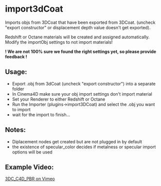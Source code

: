 # import3dCoat

Imports objs from 3DCoat that have been exported from 3DCoat. 
(uncheck "export constructor" or displacement depth value doesn't get exported).

Redshift or Octane materials will be created and assigned automatically.
Modify the importObj settings to not import materials!

**! We are not 100% sure we found the right settings yet, so please provide feedback !**

## Usage:
* Export .obj from 3dCoat (uncheck "export constructor") into a separate folder
* In Cinema4D make sure your obj import settings don't import material
* Set your Renderer to either Redshift or Octane
* Run the Importer (plugins->import3DCoat) and select the .obj you want to import
* wait for the import to finish...

## Notes:
* Diplacement nodes get created but are not plugged in by default
* the existence of specular_color decides if metalness or specular import options will be used

## Example Video:
[3DC_C4D_PBR on Vimeo](https://vimeo.com/280255790)
